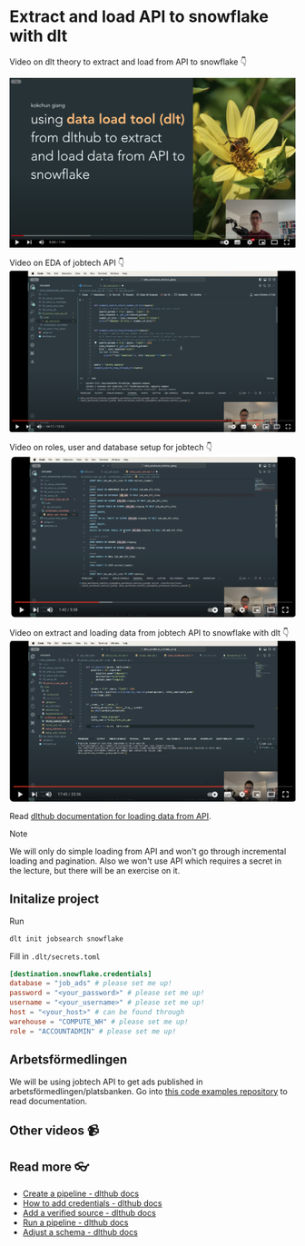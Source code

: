 # Extract and load API to snowflake with dlt 

Video on dlt theory to extract and load from API to snowflake :point_down:

[![dlt to extract and load from api to snowflake](https://github.com/kokchun/assets/blob/main/data_warehouse/dlt_api_video.png?raw=true)](https://youtu.be/eohHTUU0RII)

Video on EDA of jobtech API :point_down:
[![EDA on jobtech API](https://github.com/kokchun/assets/blob/main/data_warehouse/EDA_job_ads_video.png?raw=true)](https://youtu.be/HB6Y8eMQ8w0)

Video on roles, user and database setup for jobtech :point_down:
[![roles, user and database setup](https://github.com/kokchun/assets/blob/main/data_warehouse/roles_jobtech_video.png?raw=true)](https://www.youtube.com/watch?v=EfN1PrpUPyM)

Video on extract and loading data from jobtech API to snowflake with dlt :point_down:
[![extract and load data from dlt to snowflake](https://github.com/kokchun/assets/blob/main/data_warehouse/dlt_jobtech_video.png?raw=true)](https://www.youtube.com/watch?v=PEmcikWd93o)



Read [dlthub documentation for loading data from API](https://dlthub.com/devel/tutorial/load-data-from-an-api). 

> [!NOTE]
> We will only do simple loading from API and won't go through incremental loading and pagination. Also we won't use API which requires a secret in the lecture, but there will be an exercise on it.


## Initalize project 

Run 

```bash
dlt init jobsearch snowflake
```

Fill in `.dlt/secrets.toml`

```toml
[destination.snowflake.credentials]
database = "job_ads" # please set me up!
password = "<your_password>" # please set me up!
username = "<your_username>" # please set me up!
host = "<your_host>" # can be found through 
warehouse = "COMPUTE_WH" # please set me up!
role = "ACCOUNTADMIN" # please set me up!
```


## Arbetsförmedlingen

We will be using jobtech API to get ads published in arbetsförmedlingen/platsbanken. Go into [this code examples repository](https://gitlab.com/arbetsformedlingen/job-ads/getting-started-code-examples/code-examples-start-here) to read documentation. 



## Other videos :video_camera:


## Read more :eyeglasses:

- [Create a pipeline - dlthub docs](https://dlthub.com/docs/walkthroughs/create-a-pipeline)
- [How to add credentials - dlthub docs](https://dlthub.com/docs/walkthroughs/add_credentials)
- [Add a verified source - dlthub docs](https://dlthub.com/docs/walkthroughs/add-a-verified-source)
- [Run a pipeline - dlthub docs](https://dlthub.com/docs/walkthroughs/run-a-pipeline)
- [Adjust a schema - dlthub docs](https://dlthub.com/docs/walkthroughs/adjust-a-schema)